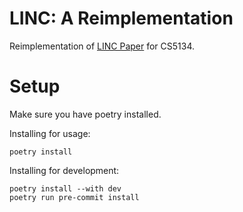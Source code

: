# LINC: A Reimplementation

Reimplementation of [LINC Paper](https://aclanthology.org/2023.emnlp-main.313.pdf) for CS5134.

# Setup

Make sure you have poetry installed.

Installing for usage:

```terminal
poetry install
```

Installing for development:

```terminal
poetry install --with dev
poetry run pre-commit install
```